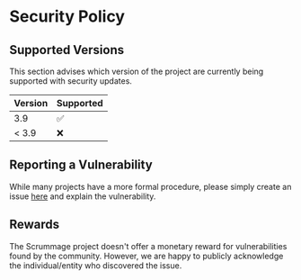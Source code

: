 # Security Policy

## Supported Versions

This section advises which version of the project are currently being supported with security updates.

| Version | Supported          |
| ------- | ------------------ |
| 3.9     | :white_check_mark: |
| < 3.9   | :x:                |

## Reporting a Vulnerability

While many projects have a more formal procedure, please simply create an issue [here](https://github.com/matamorphosis/Scrummage/issues/new/choose) and explain the vulnerability.

## Rewards
The Scrummage project doesn't offer a monetary reward for vulnerabilities found by the community. However, we are happy to publicly acknowledge the individual/entity who discovered the issue.
